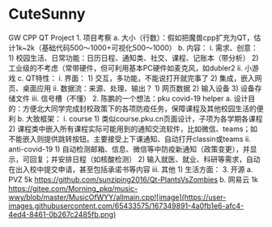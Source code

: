 # CuteSunny
GW CPP QT Project
	1. 项目考察
		a. 大小（行数）：假如把魔兽cpp扩充为QT，估计1k~2k（基础代码500～1000+可视化500～1000）
		b. 内容：
			i. 需求、创意：
				1) 校园生活、日常功能：日历日程、通知类、社交、课程、记账本（带分析）
				2) 工业级的不考虑（常带硬件，但可利用基本PC硬件如麦克风，如dubler2
			ii. 小游戏
		c. QT特性：
			i. 界面：
				1) 交互，多功能，不能说打开就完事了
				2) 集成，嵌入网页、桌面应用
			ii. 数据流：来源、处理、输出？
				1) 网页数据
				2) 输入设备
				3) 设备存储文件
			iii. 信号槽（不懂）
	2. 陈鹏的一个想法：pku covid-19 helper
		a. 设计目的：方便北大同学完成封校政策下的各项防疫任务，保障课程及其他校园生活的便利
		b. 大致框架：
			i. course
				1) 类似course.pku.cn页面设计，子项为各学期各课程
				2) 课程类中嵌入所有课程实际可能用到的通知交流软件，比如微信、teams；如不能嵌入则提供跳转按钮。主要接受上下课通知、自动打开classin或teams
			ii. anti-covid-19
				1) 自动检测邮箱、信息、微信等中防疫新通知（政策变更），并显示，可回复；并安排日程（如核酸检测）
				2) 输入就医、就业、科研等需求，自动在出入校中提交申请，甚至包括承诺书等内容
			iii. 其他
				1) 生活方面：
	3. 开源
		a. PVZ 5k https://github.com/sunziping2016/Qt-PlantsVsZombies
    b. 网易云 1k https://gitee.com/Morning_pkq/music-wwy/blob/master/MusicOfWYY/allmain.cpp![image](https://user-images.githubusercontent.com/65433575/167349891-4a0fb1e6-afc4-4ed4-8461-0b267c2485fb.png)
